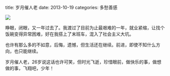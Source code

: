 title: 岁月催人老
date: 2013-10-19
categories: 多愁善感

![](images/747.jpg)

睁眼，闭眼，又一年过去了。我渡过了目前为止最艰难的一年，就业紧缩，让找个饭碗变得异常困难，好在我搭上了末班车，混入了社会主义大坑。

也许有那么多的不如意，后悔，遗憾，但生活还在继续。前进，即使不知什么方向，也只能继续。

岁月催人老，26岁说这话也许可笑，但时光飞逝，珍惜眼前，做快乐的事，做想做的事，飞翔吧，少年！
